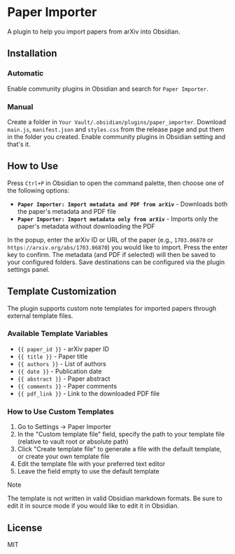 # Paper Importer

A plugin to help you import papers from arXiv into Obsidian.

## Installation

### Automatic

Enable community plugins in Obsidian and search for `Paper Importer`.

### Manual

Create a folder in `Your Vault/.obsidian/plugins/paper_importer`. Download `main.js`, `manifest.json`
and `styles.css` from the release page and put them in the folder you created. Enable community
plugins in Obsidian setting and that's it.

## How to Use

Press `Ctrl+P` in Obsidian to open the command palette, then choose one of the following options:

- **`Paper Importer: Import metadata and PDF from arXiv`** - Downloads both the paper's metadata and PDF file
- **`Paper Importer: Import metadata only from arXiv`** - Imports only the paper's metadata without downloading the PDF

In the popup, enter the arXiv ID or URL of the paper (e.g., `1703.06870` or `https://arxiv.org/abs/1703.06870`) you would like to import. Press the enter key to confirm. The metadata (and PDF if selected) will then be saved to your configured folders. Save destinations can be configured via the plugin settings panel.

## Template Customization

The plugin supports custom note templates for imported papers through external template files.

### Available Template Variables

- `{{ paper_id }}` - arXiv paper ID
- `{{ title }}` - Paper title
- `{{ authors }}` - List of authors
- `{{ date }}` - Publication date
- `{{ abstract }}` - Paper abstract
- `{{ comments }}` - Paper comments
- `{{ pdf_link }}` - Link to the downloaded PDF file

### How to Use Custom Templates

1. Go to Settings → Paper Importer
2. In the "Custom template file" field, specify the path to your template file (relative to vault root or absolute path)
3. Click "Create template file" to generate a file with the default template, or create your own template file
4. Edit the template file with your preferred text editor
5. Leave the field empty to use the default template

> [!Note]
> The template is not written in valid Obsidian markdown formats. Be sure to edit it in source mode
> if you would like to edit it in Obsidian.

## License

MIT
